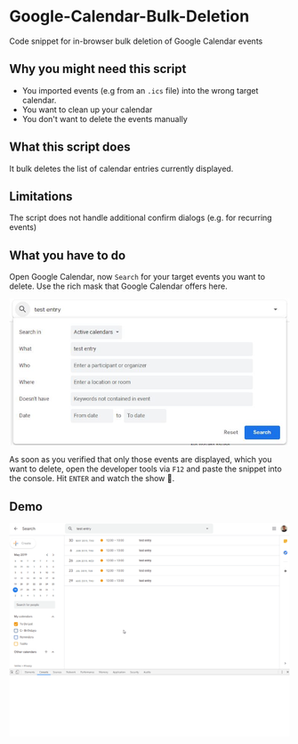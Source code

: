 # Google-Calendar-Bulk-Deletion
Code snippet for in-browser bulk deletion of Google Calendar events

## Why you might need this script
* You imported events (e.g from an `.ics` file) into the wrong target calendar.
* You want to clean up your calendar
* You don't want to delete the events manually

## What this script does
It bulk deletes the list of calendar entries currently displayed.

## Limitations
The script does not handle additional confirm dialogs (e.g. for recurring events)

## What you have to do
Open Google Calendar, now `Search` for your target events you want to delete. Use the rich mask that Google Calendar offers here.

![](https://github.com/alex-gru/Google-Calendar-Bulk-Deletion/blob/master/search.jpg)

As soon as you verified that only those events are displayed, which you want to delete, open the developer tools via `F12` and paste the snippet into the console. Hit `ENTER` and watch the show 🍿.


## Demo

![](https://github.com/alex-gru/Google-Calendar-Bulk-Deletion/blob/master/demo.gif)
